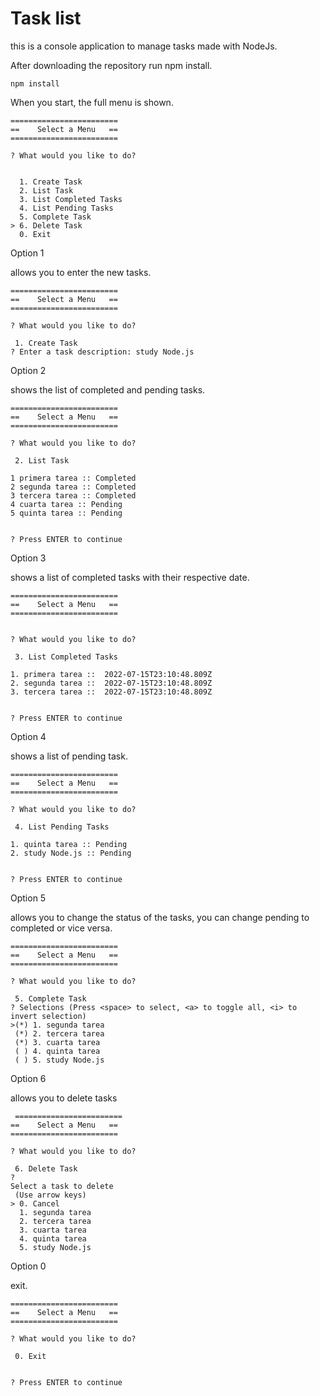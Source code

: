 # Task list 

this is a console application to manage tasks made with NodeJs.


After downloading the repository run npm install.

```
npm install
```

When you start, the full menu is shown.

```
========================
==    Select a Menu   ==
========================

? What would you like to do?


  1. Create Task
  2. List Task
  3. List Completed Tasks
  4. List Pending Tasks
  5. Complete Task
> 6. Delete Task
  0. Exit

```
Option 1

allows you to enter the new tasks.

```
========================
==    Select a Menu   ==
========================

? What would you like to do?

 1. Create Task
? Enter a task description: study Node.js

```
Option 2 

shows the list of completed and pending tasks.

```
========================
==    Select a Menu   ==
========================

? What would you like to do?

 2. List Task

1 primera tarea :: Completed
2 segunda tarea :: Completed
3 tercera tarea :: Completed
4 cuarta tarea :: Pending
5 quinta tarea :: Pending


? Press ENTER to continue
```
Option 3 

shows a list of completed tasks with their respective date.

```
========================
==    Select a Menu   ==
========================


? What would you like to do?

 3. List Completed Tasks

1. primera tarea ::  2022-07-15T23:10:48.809Z
2. segunda tarea ::  2022-07-15T23:10:48.809Z
3. tercera tarea ::  2022-07-15T23:10:48.809Z


? Press ENTER to continue
```
Option 4 

shows a list of pending task.

```
========================
==    Select a Menu   ==
========================

? What would you like to do?

 4. List Pending Tasks

1. quinta tarea :: Pending
2. study Node.js :: Pending


? Press ENTER to continue
```
Option 5 

allows you to change the status of the tasks, you can change pending to completed or vice versa.

```
========================
==    Select a Menu   ==
========================

? What would you like to do?

 5. Complete Task
? Selections (Press <space> to select, <a> to toggle all, <i> to invert selection)
>(*) 1. segunda tarea
 (*) 2. tercera tarea
 (*) 3. cuarta tarea
 ( ) 4. quinta tarea
 ( ) 5. study Node.js
 ```
 
Option 6 

allows you to delete tasks

```
 ========================
==    Select a Menu   ==
========================

? What would you like to do?

 6. Delete Task
?
Select a task to delete
 (Use arrow keys)
> 0. Cancel
  1. segunda tarea
  2. tercera tarea
  3. cuarta tarea
  4. quinta tarea
  5. study Node.js
```
Option 0

exit.

```
========================
==    Select a Menu   ==
========================

? What would you like to do?

 0. Exit


? Press ENTER to continue
